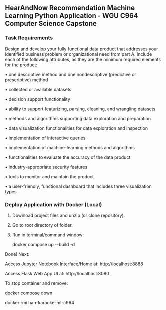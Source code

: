## HearAndNow Recommendation Machine Learning Python Application - WGU C964 Computer Science Capstone

### Task Requirements

Design and develop your fully functional data product that addresses your identified business problem or organizational need from part A. Include each of the following attributes, as they are the minimum required elements for the product:

•   one descriptive method and one nondescriptive (predictive or prescriptive) method

•   collected or available datasets

•   decision support functionality

•   ability to support featurizing, parsing, cleaning, and wrangling datasets

•   methods and algorithms supporting data exploration and preparation

•   data visualization functionalities for data exploration and inspection

•   implementation of interactive queries

•   implementation of machine-learning methods and algorithms

•   functionalities to evaluate the accuracy of the data product

•   industry-appropriate security features

•   tools to monitor and maintain the product

•   a user-friendly, functional dashboard that includes three visualization types

### Deploy Application with Docker (Local)
1. Download project files and unzip (or clone repository).
2. Go to root directory of folder.

3. Run in terminal/command window:

    docker compose up --build -d

Done! Next:

Access Jupyter Notebook Interface/Home at: http://localhost:8888

Access Flask Web App UI at: http://localhost:8080


To stop container and remove:

docker compose down

docker rmi han-karaoke-ml-c964